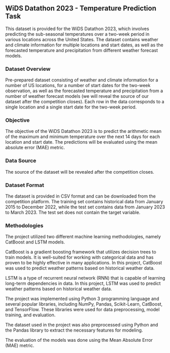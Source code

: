 ## WiDS Datathon 2023 - Temperature Prediction Task
This dataset is provided for the WiDS Datathon 2023, which involves predicting the sub-seasonal temperatures over a two-week period in various locations across the United States. The dataset contains weather and climate information for multiple locations and start dates, as well as the forecasted temperature and precipitation from different weather forecast models.

### Dataset Overview
Pre-prepared dataset consisting of weather and climate information for a number of US locations, for a number of start dates for the two-week observation, as well as the forecasted temperature and precipitation from a number of weather forecast models (we will reveal the source of our dataset after the competition closes). Each row in the data corresponds to a single location and a single start date for the two-week period. 

### Objective
The objective of the WiDS Datathon 2023 is to predict the arithmetic mean of the maximum and minimum temperature over the next 14 days for each location and start date. The predictions will be evaluated using the mean absolute error (MAE) metric.

### Data Source
The source of the dataset will be revealed after the competition closes.

### Dataset Format
The dataset is provided in CSV format and can be downloaded from the competition platform. The training set contains historical data from January 2015 to December 2022, while the test set contains data from January 2023 to March 2023. The test set does not contain the target variable.

### Methodologies
The project utilized two different machine learning methodologies, namely CatBoost and LSTM models.

CatBoost is a gradient boosting framework that utilizes decision trees to train models. It is well-suited for working with categorical data and has proven to be highly effective in many applications. In this project, CatBoost was used to predict weather patterns based on historical weather data.

LSTM is a type of recurrent neural network (RNN) that is capable of learning long-term dependencies in data. In this project, LSTM was used to predict weather patterns based on historical weather data.

The project was implemented using Python 3 programming language and several popular libraries, including NumPy, Pandas, Scikit-Learn, CatBoost, and TensorFlow. These libraries were used for data preprocessing, model training, and evaluation.

The dataset used in the project was also preprocessed using Python and the Pandas library to extract the necessary features for modeling.

The evaluation of the models was done using the Mean Absolute Error (MAE) metric.
